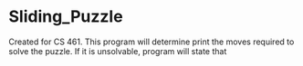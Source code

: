 # Sliding_Puzzle
Created for CS 461. This program will determine print the moves required to solve the puzzle. If it is unsolvable, program will state that
